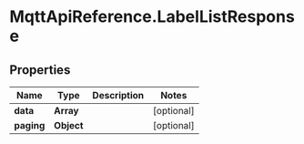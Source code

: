 # MqttApiReference.LabelListResponse

## Properties

Name | Type | Description | Notes
------------ | ------------- | ------------- | -------------
**data** | **Array** |  | [optional] 
**paging** | **Object** |  | [optional] 


